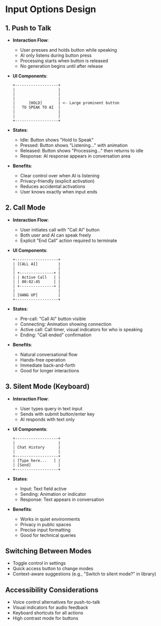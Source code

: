 # Input Options Design

## 1. Push to Talk
- **Interaction Flow**:
  - User presses and holds button while speaking
  - AI only listens during button press
  - Processing starts when button is released
  - No generation begins until after release

- **UI Components**:
  ```
  +-------------------+
  |                   |
  |                   |
  |                   |
  |      [HOLD]       | <- Large prominent button
  |   TO SPEAK TO AI  |
  |                   |
  |                   |
  +-------------------+
  ```

- **States**:
  - Idle: Button shows "Hold to Speak"
  - Pressed: Button shows "Listening..." with animation
  - Released: Button shows "Processing..." then returns to idle
  - Response: AI response appears in conversation area

- **Benefits**:
  - Clear control over when AI is listening
  - Privacy-friendly (explicit activation)
  - Reduces accidental activations
  - User knows exactly when input ends

## 2. Call Mode
- **Interaction Flow**:
  - User initiates call with "Call AI" button
  - Both user and AI can speak freely
  - Explicit "End Call" action required to terminate

- **UI Components**:
  ```
  +-------------------+
  | [CALL AI]         |
  |                   |
  | +---------------+ |
  | | Active Call   | |
  | | 00:02:45      | |
  | +---------------+ |
  |                   |
  | [HANG UP]         |
  +-------------------+
  ```

- **States**:
  - Pre-call: "Call AI" button visible
  - Connecting: Animation showing connection
  - Active call: Call timer, visual indicators for who is speaking
  - Ending: "Call ended" confirmation

- **Benefits**:
  - Natural conversational flow
  - Hands-free operation
  - Immediate back-and-forth 
  - Good for longer interactions

## 3. Silent Mode (Keyboard)
- **Interaction Flow**:
  - User types query in text input
  - Sends with submit button/enter key
  - AI responds with text only

- **UI Components**:
  ```
  +-------------------+
  |                   |
  | Chat History      |
  |                   |
  +-------------------+
  | [Type here...   ] |
  | [Send]            |
  +-------------------+
  ```

- **States**:
  - Input: Text field active
  - Sending: Animation or indicator
  - Response: Text appears in conversation

- **Benefits**:
  - Works in quiet environments
  - Privacy in public spaces
  - Precise input formatting
  - Good for technical queries

## Switching Between Modes
- Toggle control in settings
- Quick access button to change modes
- Context-aware suggestions (e.g., "Switch to silent mode?" in library)

## Accessibility Considerations
- Voice control alternatives for push-to-talk
- Visual indicators for audio feedback
- Keyboard shortcuts for all actions
- High contrast mode for buttons